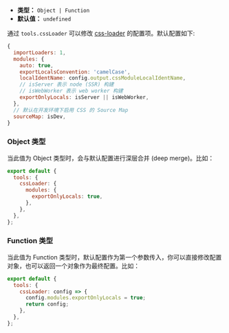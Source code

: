 - **类型：** `Object | Function`
- **默认值：** `undefined`

通过 `tools.cssLoader` 可以修改 [css-loader](https://github.com/webpack-contrib/css-loader) 的配置项。默认配置如下:

```js
{
  importLoaders: 1,
  modules: {
    auto: true,
    exportLocalsConvention: 'camelCase',
    localIdentName: config.output.cssModuleLocalIdentName,
    // isServer 表示 node (SSR) 构建
    // isWebWorker 表示 web worker 构建
    exportOnlyLocals: isServer || isWebWorker,
  },
  // 默认在开发环境下启用 CSS 的 Source Map
  sourceMap: isDev,
}
```

### Object 类型

当此值为 Object 类型时，会与默认配置进行深层合并 (deep merge)。比如：

```js
export default {
  tools: {
    cssLoader: {
      modules: {
        exportOnlyLocals: true,
      },
    },
  },
};
```

### Function 类型

当此值为 Function 类型时，默认配置作为第一个参数传入，你可以直接修改配置对象，也可以返回一个对象作为最终配置。比如：

```js
export default {
  tools: {
    cssLoader: config => {
      config.modules.exportOnlyLocals = true;
      return config;
    },
  },
};
```

